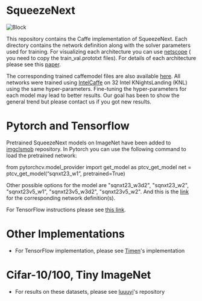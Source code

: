 # SqueezeNext

![Block](img/sqnxt_block.png)


This repository contains the Caffe implementation of SqueezeNext.
Each directory contains the network definition along with the solver parameters used for
training. For visualizing each architecture you can use [netscope](http://ethereon.github.io/netscope/#/editor) ( you need to copy the train_val.prototxt files).
For details of each architecture please see this [paper](https://arxiv.org/abs/1803.10615).


The corresponding trained caffemodel files are also available [here](https://www.dropbox.com/sh/jpijswazbwk8opf/AADtPJdnEnFRMpkdD5qZdjTUa?dl=0).
All
networks were trained using [IntelCaffe](https://github.com/intelcaffe/caffe/)
on 32 Intel KNightsLanding (KNL) using the same hyper-parameters.  Fine-tuning
the hyper-parameters for each model may lead to better results. Our goal has been
to show the general trend but please contact us if you got new results.

# Pytorch and Tensorflow
Pretrained SqueezeNext models on ImageNet have been added to [imgclsmob](https://github.com/osmr/imgclsmob) repository. In Pytorch you can use the following command to load the pretrained network:

from pytorchcv.model_provider import get_model as ptcv_get_model
net = ptcv_get_model(“sqnxt23_w1”, pretrained=True)

Other possible options for the model are "sqnxt23_w3d2", "sqnxt23_w2", "sqnxt23v5_w1", "sqnxt23v5_w3d2", "sqnxt23v5_w2".
And this is the [link](https://github.com/osmr/imgclsmob/blob/master/pytorch/pytorchcv/models/squeezenext.py) for the corresponding network definition(s).

For TensorFlow instructions please see [this link](https://pypi.org/project/tensorflowcv/).

# Other Implementations
- For TensorFlow implementation, please see [Timen](https://github.com/Timen/squeezenext-tensorflow)'s implementation

# Cifar-10/100, Tiny ImageNet
- For results on these datasets, please see [luuuyi](https://github.com/luuuyi/SqueezeNext.PyTorch)'s repository

